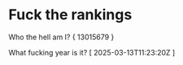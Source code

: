 # Fuck the rankings

Who the hell am I?
{ 13015679 }

What fucking year is it?
[ 2025-03-13T11:23:20Z ]
